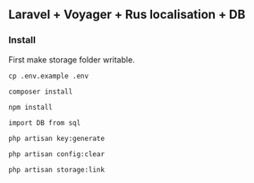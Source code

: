 ## Laravel + Voyager + Rus localisation + DB


### Install

First make storage folder writable.

``
cp .env.example .env
``

``
composer install
``

``
npm install
``

``
import DB from sql
``

``
php artisan key:generate
``

``
php artisan config:clear
``

``
php artisan storage:link
``